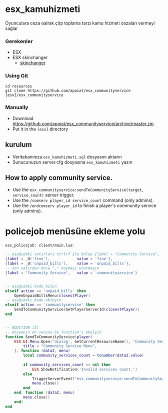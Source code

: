 # esx_kamuhizmeti

Oyunculara ceza oalrak çöp toplama tarzı kamu hizmeti cezaları vermeyi sağlar


### Gerekenler
* ESX
* ESX skinchanger
  * [skinchanger](https://github.com/ESX-Org/skinchanger)


### Using Git
```
cd resources
git clone https://github.com/apoiat/esx_communityservice [esx]/esx_communityservice
```

### Manually
- Download https://github.com/apoiat/esx_communityservice/archive/master.zip
- Put it in the `[esx]` directory


## kurulum
- Veritabanınıza `esx_kamuhizmeti.sql` dosyasını aktarın
- Sunucunuzun server.cfg dosyasına `esx_kamuhizmeti` yazın

## How to apply community service.

- Use the `esx_communityservice:sendToCommunityService(target, service_count)` server trigger.
- Use the `/comserv player_id service_count` command (only admins).
- Use the `/endcomserv player_id` to finish a player's community service (only admins).



# policejob menüsüne ekleme yolu

 `esx_policejob: client/main.lua`:

```lua
-- aşağıdaki satırları ctrl+f ile bulup {label = "Community Service",	value = 'communityservice'} satırını ekleyin
{label = _U('fine'),			value = 'fine'},
{label = _U('unpaid_bills'),	value = 'unpaid_bills'},
-- son satırdan önce "," koymayı unutmayın
{label = "Community Service",	value = 'communityservice'}


-- aşağıdaki kodu bulun
elseif action == 'unpaid_bills' then
	OpenUnpaidBillsMenu(closestPlayer)
-- aşağıdaki kodu ekleyin
elseif action == 'communityservice' then
	SendToCommunityService(GetPlayerServerId(closestPlayer))
end


-- ADDITION [3]
-- dosyanın en sonuna bu function'ı ekelyin
function SendToCommunityService(player)
	ESX.UI.Menu.Open('dialog', GetCurrentResourceName(), 'Community Service Menu', {
		title = "Community Service Menu",
	}, function (data2, menu)
		local community_services_count = tonumber(data2.value)
		
		if community_services_count == nil then
			ESX.ShowNotification('Invalid services count.')
		else
			TriggerServerEvent("esx_communityservice:sendToCommunityService", player, community_services_count)
			menu.close()
		end
	end, function (data2, menu)
		menu.close()
	end)
end